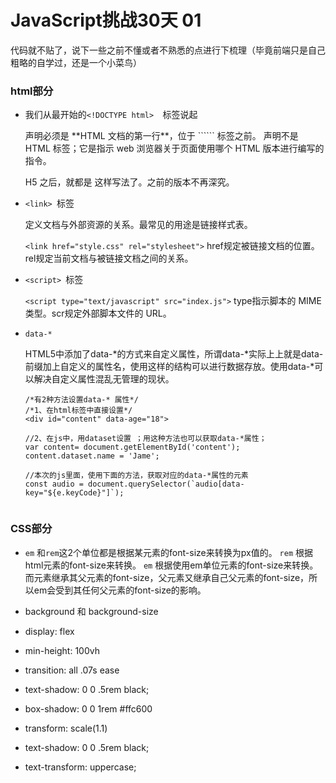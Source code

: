# JavaScript挑战30天 01
代码就不贴了，说下一些之前不懂或者不熟悉的点进行下梳理（毕竟前端只是自己粗略的自学过，还是一个小菜鸟）

### html部分
* 我们从最开始的```<!DOCTYPE html>  ```标签说起

	
	<!DOCTYPE> 声明必须是 **HTML 文档的第一行**，位于 ```<html>``` 标签之前。
	<!DOCTYPE> 声明不是 HTML 标签；它是指示 web 浏览器关于页面使用哪个 HTML 版本进行编写的指令。
	H5 之后，就都是<!DOCTYPE html>  这样写法了。之前的版本不再深究。
	
*  ```<link> ```标签
	
	定义文档与外部资源的关系。最常见的用途是链接样式表。

	```<link href="style.css" rel="stylesheet">``` href规定被链接文档的位置。rel规定当前文档与被链接文档之间的关系。

*  ```<script> ```标签

	```<script type="text/javascript" src="index.js">``` type指示脚本的 MIME 类型。scr规定外部脚本文件的 URL。
	
* ```data-*``` 

	HTML5中添加了data-*的方式来自定义属性，所谓data-*实际上上就是data-前缀加上自定义的属性名，使用这样的结构可以进行数据存放。使用data-*可以解决自定义属性混乱无管理的现状。
	
	```
	/*有2种方法设置data-* 属性*/
	/*1、在html标签中直接设置*/
	<div id="content" data-age="18">
	
	//2、在js中，用dataset设置 ；用这种方法也可以获取data-*属性；
	var content= document.getElementById('content');
	content.dataset.name = 'Jame';
	
	//本次的js里面，使用下面的方法，获取对应的data-*属性的元素
	const audio = document.querySelector(`audio[data-key="${e.keyCode}"]`);
	
	
	```
	
### CSS部分
* ```em``` 和```rem```这2个单位都是根据某元素的font-size来转换为px值的。
	```rem``` 根据html元素的font-size来转换。
	```em``` 根据使用em单位元素的font-size来转换。而元素继承其父元素的font-size，父元素又继承自己父元素的font-size，所以em会受到其任何父元素的font-size的影响。

*  background 和 background-size




*  display: flex


*  min-height: 100vh


*  transition: all .07s ease


*  text-shadow: 0 0 .5rem black;


*  box-shadow: 0 0 1rem #ffc600


*  transform: scale(1.1)


*  text-shadow: 0 0 .5rem black;


*  text-transform: uppercase;


